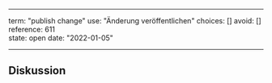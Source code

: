 
---
term:      "publish change"
use:       "Änderung veröffentlichen"
choices:   []
avoid:     []
reference: 611        
state:     open
date:      "2022-01-05"

---

## Diskussion

